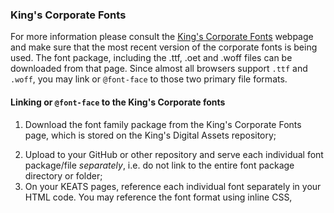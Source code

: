 <h3>King's Corporate Fonts</h3>
<p style="font-size: 14px, sans-serif;">For more information please consult the <a href="https://internal.kcl.ac.uk/erd/depts/brand/Visual-Identity/Fonts.aspx" target="_self"><u>King's Corporate Fonts</u></a> webpage and make sure that the most recent version of the corporate fonts is being used. The font package, including the .ttf, .oet and .woff files can be downloaded from that page. Since almost all browsers support <code>.ttf</code> and <code>.woff</code>, you may link or <code>@font-face</code> to those two primary file formats.</p>
<h4>Linking or <code>@font-face</code> to the King's Corporate fonts</h4>
<ol>
<li><p style="font-size: 14px, sans-serif;">Download the font family package from the King's Corporate Fonts page, which is stored on the King's Digital Assets repository;</li>
<li>Upload to your GitHub or other repository and serve each individual font package/file <i>separately</i>, i.e. do not link to the entire font package directory or folder;</li>
<li>On your KEATS pages, reference each individual font separately in your HTML code. You may reference the font format using inline CSS, <code><style></code> tags and @-rules.</p></li>
      <li>The font files are already available in this repository, so you can serve each file using the current URL in KEATS, or if that's no longer practical, use a CDN of your choice, e.g. RawGit to serve the files again.</li>
</ol>

<strong>To use <code>@font-face</code>,</strong>
<blockquote>
<code>
@font-face { 
font-family: 'BureauGrotesqueThreeSeven'
src:  url(repository path for your .woff font file.woff) format('woff'),
      url(repository path for your .ttf font file.ttf) format('truetype');
}
</code>
</blockquote>

For reference, <code>.woff</code> is for Web Open Font Formats and <code>.ttf</code> is for TrueType font formats. Other font formats that are supported include <code>.eot</code> for Embedded OpenType fonts, which are a compact form of OpenType fonts designed and only supported by Microsoft IE. To ensure acceptable font use on IE, ensure you include the alternative fonts, i.e. Impact and Georgia.

<strong>To reference the font in your CSS stylesheet for a certain <code>p</code> element,</strong>
<br>
<code>p { font-family: 'BureauGrotesqueThreeSeven', Impact, sans-serif; }</code>

For HTML, <code><p style="font-family: BureauGrotesqueThreeSeven";></code>

The acceptable alternative font for Bureau Grotesque 37 is Impact, for Kings Caslon Display (or Kings Caslon Text) it is Georgia regular. Reference the King's Corporate Fonts <a href="https://internal.kcl.ac.uk/erd/depts/brand/Documents/Branding-essentials.pdf" target="_self"><u>Branding Essentials</u></a> document for more information.
